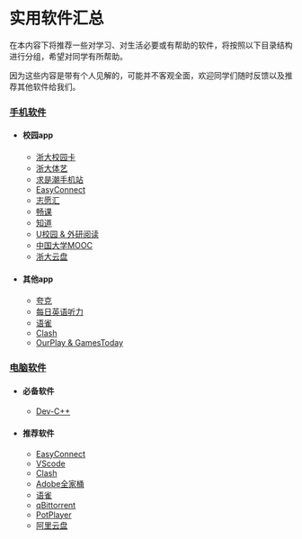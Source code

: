 # 实用软件汇总  

在本内容下将推荐一些对学习、对生活必要或有帮助的软件，将按照以下目录结构进行分组，希望对同学有所帮助。  

因为这些内容是带有个人见解的，可能并不客观全面，欢迎同学们随时反馈以及推荐其他软件给我们。  

### [手机软件](./apps/Readme.md)  
- #### 校园app  
  - [浙大校园卡](./apps/%E6%B5%99%E5%A4%A7%E6%A0%A1%E5%9B%AD%E5%8D%A1.md)
  - [浙大体艺](./apps/%E6%B5%99%E5%A4%A7%E4%BD%93%E8%89%BA.md)
  - [求是潮手机站](./apps/%E6%B1%82%E6%98%AF%E6%BD%AE%E6%89%8B%E6%9C%BA%E7%AB%99.md)
  - [EasyConnect](./apps/EasyConnect.md)
  - [志愿汇](./apps/%E5%BF%97%E6%84%BF%E6%B1%87.md)
  - [畅课](./apps/%E7%95%85%E8%AF%BE.md)
  - [知道](./apps/%E7%9F%A5%E9%81%93.md)
  - [U校园 & 外研阅读](./apps/U%E6%A0%A1%E5%9B%AD%20%26%20%E5%A4%96%E7%A0%94%E9%98%85%E8%AF%BB.md)
  - [中国大学MOOC](./apps/%E4%B8%AD%E5%9B%BD%E5%A4%A7%E5%AD%A6MOOC.md)
  - [浙大云盘](./apps/%E6%B5%99%E5%A4%A7%E4%BA%91%E7%9B%98.md)
<!-- - #### 生活app -->
- #### 其他app  
  - [夸克](./apps/%E5%A4%B8%E5%85%8B.md)
  - [每日英语听力](./apps/%E6%AF%8F%E6%97%A5%E8%8B%B1%E8%AF%AD%E5%90%AC%E5%8A%9B.md)
  - [语雀](./apps/%E8%AF%AD%E9%9B%80.md)
  - [Clash](./apps/Clash.md)
  - [OurPlay & GamesToday](./apps/OurPlay%20%26%20GamesToday.md)

### [电脑软件](./softwares/Readme.md)
- #### 必备软件
  - [Dev-C++](./softwares/Dev-C%2B%2B.md)
- #### 推荐软件
  - [EasyConnect](./softwares/EasyConnect.md)
  - [VScode](./softwares/VScode.md)
  - [Clash](./softwares/Clash.md)
  - [Adobe全家桶](./softwares/Adobe.md)
  - [语雀](./softwares/%E8%AF%AD%E9%9B%80.md)
  - [qBittorrent](./softwares/qBittorrent.md)
  - [PotPlayer](./softwares/PotPlayer.md)
  - [阿里云盘](./softwares/%E9%98%BF%E9%87%8C%E4%BA%91%E7%9B%98.md)
